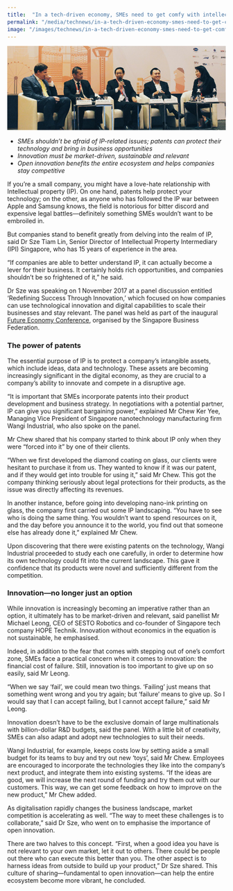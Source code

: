 ```yaml
---
title:  "In a tech-driven economy, SMEs need to get comfy with intellectual property"
permalink: "/media/technews/in-a-tech-driven-economy-smes-need-to-get-comfy-with-intellectual-property"
image: "/images/technews/in-a-tech-driven-economy-smes-need-to-get-comfy-with-intellectual-property-part-1.png"
---
```


![In a tech-driven economy, SMEs need to get comfy with intellectual property](/images/technews/in-a-tech-driven-economy-smes-need-to-get-comfy-with-intellectual-property-part-1.png)

* *SMEs shouldn’t be afraid of IP-related issues; patents can protect their technology and bring in business opportunities*
* *Innovation must be market-driven, sustainable and relevant*
* *Open innovation benefits the entire ecosystem and helps companies stay competitive*

If you’re a small company, you might have a love-hate relationship with Intellectual property (IP). On one hand, patents help protect your technology; on the other, as anyone who has followed the IP war between Apple and Samsung knows, the field is notorious for bitter discord and expensive legal battles—definitely something SMEs wouldn’t want to be embroiled in.  

But companies stand to benefit greatly from delving into the realm of IP, said Dr Sze Tiam Lin, Senior Director of Intellectual Property Intermediary (IPI) Singapore, who has 15 years of experience in the area. 

“If companies are able to better understand IP, it can actually become a lever for their business. It certainly holds rich opportunities, and companies shouldn’t be so frightened of it,” he said. 

Dr Sze was speaking on 1 November 2017 at a panel discussion entitled ‘Redefining Success Through Innovation,’ which focused on how companies can use technological innovation and digital capabilities to scale their businesses and stay relevant. The panel was held as part of the inaugural [Future Economy Conference](http://www.futureeconomyconference.sg/), organised by the Singapore Business Federation.  

### **The power of patents**
The essential purpose of IP is to protect a company’s intangible assets, which include ideas, data and technology. These assets are becoming increasingly significant in the digital economy, as they are crucial to a company’s ability to innovate and compete in a disruptive age.

“It is important that SMEs incorporate patents into their product development and business strategy. In negotiations with a potential partner, IP can give you significant bargaining power,” explained Mr Chew Ker Yee, Managing Vice President of Singapore nanotechnology manufacturing firm Wangi Industrial, who also spoke on the panel. 

Mr Chew shared that his company started to think about IP only when they were “forced into it” by one of their clients.

“When we first developed the diamond coating on glass, our clients were hesitant to purchase it from us. They wanted to know if it was our patent, and if they would get into trouble for using it,” said Mr Chew. This got the company thinking seriously about legal protections for their products, as the issue was directly affecting its revenues. 

In another instance, before going into developing nano-ink printing on glass, the company first carried out some IP landscaping. “You have to see who is doing the same thing. You wouldn’t want to spend resources on it, and the day before you announce it to the world, you find out that someone else has already done it,” explained Mr Chew.

Upon discovering that there were existing patents on the technology, Wangi Industrial proceeded to study each one carefully, in order to determine how its own technology could fit into the current landscape. This gave it confidence that its products were novel and sufficiently different from the competition. 

### **Innovation—no longer just an option**
While innovation is increasingly becoming an imperative rather than an option, it ultimately has to be market-driven and relevant, said panellist Mr Michael Leong, CEO of SESTO Robotics and co-founder of Singapore tech company HOPE Technik. Innovation without economics in the equation is not sustainable, he emphasised.  

Indeed, in addition to the fear that comes with stepping out of one’s comfort zone, SMEs face a practical concern when it comes to innovation: the financial cost of failure. Still, innovation is too important to give up on so easily, said Mr Leong. 

“When we say ‘fail’, we could mean two things. ‘Failing’ just means that something went wrong and you try again; but ‘failure’ means to give up. So I would say that I can accept failing, but I cannot accept failure,” said Mr Leong. 

Innovation doesn’t have to be the exclusive domain of large multinationals with billion-dollar R&D budgets, said the panel. With a little bit of creativity, SMEs can also adapt and adopt new technologies to suit their needs. 

Wangi Industrial, for example, keeps costs low by setting aside a small budget for its teams to buy and try out new ‘toys’, said Mr Chew. Employees are encouraged to incorporate the technologies they like into the company’s next product, and integrate them into existing systems. “If the ideas are good, we will increase the next round of funding and try them out with our customers. This way, we can get some feedback on how to improve on the new product,” Mr Chew added. 
 
As digitalisation rapidly changes the business landscape, market competition is accelerating as well. “The way to meet these challenges is to collaborate,” said Dr Sze, who went on to emphasise the importance of open innovation. 

There are two halves to this concept. “First, when a good idea you have is not relevant to your own market, let it out to others. There could be people out there who can execute this better than you. The other aspect is to harness ideas from outside to build up your product,” Dr Sze shared. This culture of sharing—fundamental to open innovation—can help the entire ecosystem become more vibrant, he concluded. 
